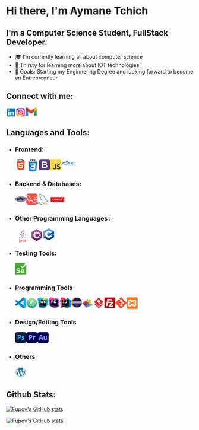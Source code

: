 # Hi there, I'm Aymane Tchich

## I'm a Computer Science Student, FullStack Developer.

- 🎓 I’m currently learning all about computer science
- 🔎 Thirsty for learning more about IOT technologies
- 🎯 Goals: Starting my Enginnering Degree and looking forward to become an Entreprenneur

## Connect with me:

[<img align="left" alt="https://www.linkedin.com/in/tchich-aymane/" width="26px" src="./icons/linkedin.png" />][linkedin]
[<img align="left" alt="https://www.instagram.com/aymanedesu/" width="26px" src="./icons/instagram.png" />][instagram]
[<a href="mailto:tchich.aymane@gmail.com?"><img src="./icons/gmail.webp" width="30px"/></a>][gmail]


## Languages and Tools: <br />
- ### Frontend:

  <img align="left" alt="HTML5" width="30px" src="https://raw.githubusercontent.com/github/explore/80688e429a7d4ef2fca1e82350fe8e3517d3494d/topics/html/html.png" />

  <img align="left" alt="CSS3" width="34px" src="https://raw.githubusercontent.com/github/explore/80688e429a7d4ef2fca1e82350fe8e3517d3494d/topics/css/css.png" />

  <img align="left" alt="Bootstrap" width="30px" src="https://raw.githubusercontent.com/github/explore/80688e429a7d4ef2fca1e82350fe8e3517d3494d/topics/bootstrap/bootstrap.png" />


  <img align="left" alt="JavaScript" width="30px" src="https://raw.githubusercontent.com/github/explore/80688e429a7d4ef2fca1e82350fe8e3517d3494d/topics/javascript/javascript.png" />

 <img align="left" alt="Ajax" width="34px" src="./icons/ajax.png" />

<br /> <br />

- ### Backend & Databases:

    <img align="left" alt="PHP" width="30px" src="https://raw.githubusercontent.com/github/explore/80688e429a7d4ef2fca1e82350fe8e3517d3494d/topics/php/php.png"/>

    <img align="left" alt="Laravel" width="30px" src="./icons/laravel.png"/>

    <img align="left" alt="MySQL" width="30px" src="./icons/mysql.png"/>

    <img align="left" alt="Oracle" width="48px" src="./icons/oracle.png"/>


<br /><br />

- ### Other Programming Languages :

  <img align="left" alt="java" width="40px" src="./icons/java.png" />
  <img align="left" alt="C#" width="36px" src="./icons/CSharp.png" />
  <img align="left" alt="C++" width="29px" src="./icons/c++.svg" />

<br /><br/>
- ### Testing Tools:
  <img align="left" alt="seleniun" width="30px" src="./icons/selenium.png" />

<br /><br />

- ### Programming Tools
    <img align="left" alt="Visual Studio Code" width="30px" src="https://raw.githubusercontent.com/github/explore/80688e429a7d4ef2fca1e82350fe8e3517d3494d/topics/visual-studio-code/visual-studio-code.png" />
    <img align="left" alt="ruby" width="30px" src="./icons/atom.png" />
    <img align="left" alt="webstorm" width="30px" src="./icons/webstorm.png"/>
    <img align="left" alt="phpstorm" width="30px" src="./icons/phpstorm.png"/>
    <img align="left" alt="intelligIDEA" width="30px" src="./icons/intellij.png"/>
    <img align="left" alt="eclipse" width="30px" src="./icons/eclipse.png"/>
    <img align="left" alt="powerdesigner" width="30px" src="./icons/powerdesigner.png"/>
    <img align="left" alt="Visual Paradigm" width="30px" src="./icons/vsparadigm.png"/>
    <img align="left" alt="filezilla" width="30px" src="./icons/filezilla.png"/>
    <img align="left" alt="git" width="30px" src="./icons/git.png"/>
	<img align="left" alt="Xampp" width="30px" src="./icons/xampp.png"/>
	
<br /><br />
	
- ### Design/Editing Tools
	<img align="left" alt="ps" width="30px" src="./icons/ps.png"/>
	<img align="left" alt="pr" width="30px" src="./icons/pr.png"/>
	<img align="left" alt="au" width="30px" src="./icons/au.png"/>


<br /><br />
- ### Others

    <img align="left" alt="wordpress" width="30px" src="./icons/wp.png" />

<br /><br />

## Github Stats:

[![Fupov's GitHub stats](https://github-readme-stats.vercel.app/api?username=fupov&show_icons=true&theme=radical)](https://github.com/anuraghazra/github-readme-stats)

[![Fupov's GitHub stats](https://github-readme-stats.vercel.app/api/top-langs/?username=fupov&langs_count=10&layout=compact&theme=radical)](https://github.com/anuraghazra/github-readme-stats)
<br /><br />


[website]: https://aymanetchich.com/
[gmail]: tchich.aymane@gmail.com
[instagram]: https://www.instagram.com/aymanedesu/
[linkedin]: https://www.linkedin.com/in/tchich-aymane/
